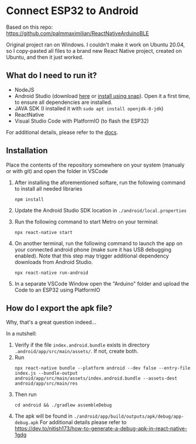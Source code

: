# Connect ESP32 to Android

Based on this repo: https://github.com/palmmaximilian/ReactNativeArduinoBLE

Original project ran on Windows. I couldn't make it work on Ubuntu 20.04, so I copy-pasted all files to a brand new React Native project, created on Ubuntu, and then it just worked.


## What do I need to run it?
* NodeJS
* Android Studio (download [here](https://developer.android.com/studio) or [install using snap](https://snapcraft.io/android-studio)). Open it a first time, to ensure all dependencies are installed.
* JAVA SDK (I installed it with `sudo apt install openjdk-8-jdk`)
* ReactNative
* Visual Studio Code with PlatformIO (to flash the ESP32)

For additional details, please refer to the [docs](https://reactnative.dev/docs/environment-setup).

## Installation
Place the contents of the repository somewhere on your system (manualy or with git) and open the folder in VSCode

1. After installing the aforementioned softare, run the following command to install all needed libraries
    ```
    npm install
    ```
2. Update the Android Studio SDK location in `./android/local.properties`

3. Run the following command to start Metro on your terminal:
    ```
    npx react-native start
    ```  
4. On another terminal, run the following command to launch the app on your connected android phone (make sure it has USB debugging enabled). Note that this step may trigger additional dependency downloads from Android Studio.
    ```
    npx react-native run-android
    ```
5. In a separate VSCode Window open the "Arduino" folder and upload the Code to an ESP32 using PlatformIO

## How do I export the apk file?
Why, that's a great question indeed...

In a nutshell:
1. Verify if the file `index.android.bundle` exists in directory `.android/app/src/main/assets/`. If not, create both.
2. Run
    ```
    npx react-native bundle --platform android --dev false --entry-file index.js --bundle-output android/app/src/main/assets/index.android.bundle --assets-dest android/app/src/main/res
    ```
3. Then run
    ```
    cd android && ./gradlew assembleDebug
    ```
4. The apk will be found in `./android/app/build/outputs/apk/debug/app-debug.apk`
For additional details please refer to https://dev.to/nitish173/how-to-generate-a-debug-apk-in-react-native-1gdg


